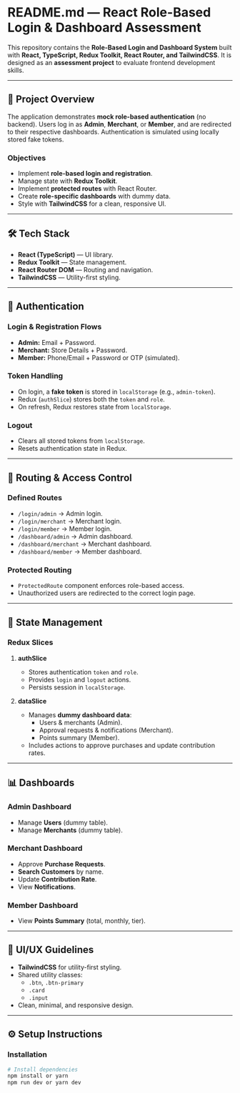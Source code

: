 # README.md — React Role-Based Login & Dashboard Assessment

This repository contains the **Role-Based Login and Dashboard System** built with **React, TypeScript, Redux Toolkit, React Router, and TailwindCSS**. It is designed as an **assessment project** to evaluate frontend development skills.

---

## 📌 Project Overview
The application demonstrates **mock role-based authentication** (no backend). Users log in as **Admin**, **Merchant**, or **Member**, and are redirected to their respective dashboards. Authentication is simulated using locally stored fake tokens.

### Objectives
- Implement **role-based login and registration**.
- Manage state with **Redux Toolkit**.
- Implement **protected routes** with React Router.
- Create **role-specific dashboards** with dummy data.
- Style with **TailwindCSS** for a clean, responsive UI.

---

## 🛠️ Tech Stack
- **React (TypeScript)** — UI library.
- **Redux Toolkit** — State management.
- **React Router DOM** — Routing and navigation.
- **TailwindCSS** — Utility-first styling.

---

## 🔑 Authentication

### Login & Registration Flows
- **Admin:** Email + Password.
- **Merchant:** Store Details + Password.
- **Member:** Phone/Email + Password or OTP (simulated).

### Token Handling
- On login, a **fake token** is stored in `localStorage` (e.g., `admin-token`).
- Redux (`authSlice`) stores both the `token` and `role`.
- On refresh, Redux restores state from `localStorage`.

### Logout
- Clears all stored tokens from `localStorage`.
- Resets authentication state in Redux.

---

## 🚦 Routing & Access Control

### Defined Routes
- `/login/admin` → Admin login.
- `/login/merchant` → Merchant login.
- `/login/member` → Member login.
- `/dashboard/admin` → Admin dashboard.
- `/dashboard/merchant` → Merchant dashboard.
- `/dashboard/member` → Member dashboard.

### Protected Routing
- `ProtectedRoute` component enforces role-based access.
- Unauthorized users are redirected to the correct login page.

---

## 📂 State Management

### Redux Slices
1. **authSlice**
   - Stores authentication `token` and `role`.
   - Provides `login` and `logout` actions.
   - Persists session in `localStorage`.

2. **dataSlice**
   - Manages **dummy dashboard data**:
     - Users & merchants (Admin).
     - Approval requests & notifications (Merchant).
     - Points summary (Member).
   - Includes actions to approve purchases and update contribution rates.

---

## 📊 Dashboards

### Admin Dashboard
- Manage **Users** (dummy table).
- Manage **Merchants** (dummy table).

### Merchant Dashboard
- Approve **Purchase Requests**.
- **Search Customers** by name.
- Update **Contribution Rate**.
- View **Notifications**.

### Member Dashboard
- View **Points Summary** (total, monthly, tier).

---

## 🎨 UI/UX Guidelines
- **TailwindCSS** for utility-first styling.
- Shared utility classes:
  - `.btn`, `.btn-primary`
  - `.card`
  - `.input`
- Clean, minimal, and responsive design.

---

## ⚙️ Setup Instructions

### Installation
```bash
# Install dependencies
npm install or yarn 
npm run dev or yarn dev
